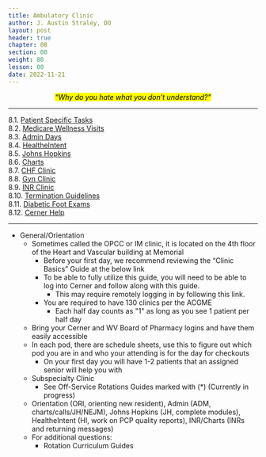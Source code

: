 ```yaml
---
title: Ambulatory Clinic
author: J. Austin Straley, DO
layout: post
header: true
chapter: 08
section: 00
weight: 80
lesson: 00
date: 2022-11-21
---
```


*<center><mark>“Why do you hate what you don’t understand?”</mark></center>*

<hr>

8.1. [Patient Specific Tasks][1]<br>
8.2. [Medicare Wellness Visits][2]<br>
8.3. [Admin Days][3]<br>
8.4. [HealtheIntent][4]<br>
8.5. [Johns Hopkins][5]<br>
8.6. [Charts][6]<br>
8.7. [CHF Clinic][7]<br>
8.8. [Gyn Clinic][8]<br>
8.9. [INR Clinic][9]<br>
8.10. [Termination Guidelines][10]<br>
8.11. [Diabetic Foot Exams][11]<br>
8.12. [Cerner Help][12]<br>

<hr>

- General/Orientation
	- Sometimes called the OPCC or IM clinic, it is located on the 4th floor of the Heart and Vascular building at Memorial
		- Before your first day, we recommend reviewing the “Clinic Basics” Guide at the below link
		- To be able to fully utilize this guide, you will need to be able to log into Cerner and follow along with this guide.
			- This may require remotely logging in by following this link.
		- You are required to have 130 clinics per the ACGME
			- Each half day counts as "1" as long as you see 1 patient per half day
	- Bring your Cerner and WV Board of Pharmacy logins and have them easily accessible
	- In each pod, there are schedule sheets, use this to figure out which pod you are in and who your attending is for the day for checkouts
		- On your first day you will have 1-2 patients that an assigned senior will help you with
	- Subspecialty Clinic
		- See Off-Service Rotations Guides marked with (*) (Currently in progress)
	- Orientation (ORI, orienting new resident), Admin (ADM, charts/calls/JH/NEJM), Johns Hopkins (JH, complete modules), HealtheIntent (HI, work on PCP quality reports), INR/Charts (INRs and returning messages)
	- For additional questions:
		- Rotation Curriculum Guides 

[1]: /internguidepages/1.8.1-patient-tasks/
[2]: /internguidepages/1.8.2-medicare-wellness-visit/
[3]: /internguidepages/1.8.3-admin-days/
[4]: /internguidepages/1.8.4-healtheintent/
[5]: /internguidepages/1.8.5-johnshopkins/
[6]: /internguidepages/1.8.6-charts/
[7]: /internguidepages/1.8.7-chf/
[8]: /internguidepages/1.8.8-gynclinic/
[9]: /internguidepages/1.8.9-inrclinic/
[10]: /internguidepages/1.8.10-terminationguidelines/
[11]: /internguidepages/1.8.11-diabetic-foot-exam/
[12]: /internguidepages/1.8.12-cerner-help/

